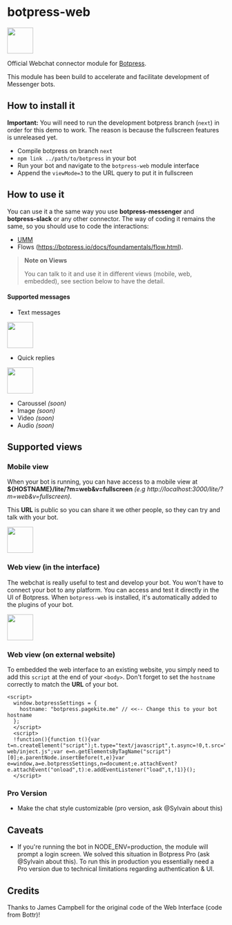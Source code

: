 # botpress-web

<img src="https://rawgit.com/botpress/botpress-web/next/assets/webview_convo.png" height="60px" />

Official Webchat connector module for [Botpress](http://github.com/botpress/botpress).

This module has been build to accelerate and facilitate development of Messenger bots.

## How to install it

**Important:** You will need to run the development botpress branch (`next`) in order for this demo to work. The reason is because the fullscreen features is unreleased yet.

- Compile botpress on branch `next`
- `npm link ../path/to/botpress` in your bot
- Run your bot and navigate to the `botpress-web` module interface
- Append the `viewMode=3` to the URL query to put it in fullscreen

## How to use it

You can use it a the same way you use **botpress-messenger** and **botpress-slack** or any other connector. The way of coding it remains the same, so you should use to code the interactions:

- [UMM](https://botpress.io/docs/foundamentals/umm.html)
- Flows (https://botpress.io/docs/foundamentals/flow.html).

> **Note on Views**
> 
> You can talk to it and use it in different views (mobile, web, embedded), see section below to have the detail.

#### Supported messages

- Text messages

<img src="https://rawgit.com/botpress/botpress-web/next/assets/mobile_view.png" height="60px" />

- Quick replies

<img src="https://rawgit.com/botpress/botpress-web/next/assets/quick_replies.png" height="60px" />

- Caroussel *(soon)*
- Image *(soon)*
- Video *(soon)*
- Audio *(soon)*

## Supported views

### Mobile view

When your bot is running, you can have access to a mobile view at **${HOSTNAME}/lite/?m=web&v=fullscreen** *(e.g http://localhost:3000/lite/?m=web&v=fullscreen)*.

This **URL** is public so you can share it we other people, so they can try and talk with your bot.

<img src="https://rawgit.com/botpress/botpress-web/next/assets/mobile_view.png" height="60px" />

### Web view (in the interface)

The webchat is really useful to test and develop your bot. You won't have to connect your bot to any platform. You can access and test it directly in the UI of Botpress. When `botpress-web` is installed, it's automatically added to the plugins of your bot.

<img src="https://rawgit.com/botpress/botpress-web/next/assets/webview_side.png" height="60px" />

### Web view (on external website)

To embedded the web interface to an existing website, you simply need to add this `script` at the end of your `<body>`. Don't forget to set the `hostname` correctly to match the **URL** of your bot.

```
<script>
  window.botpressSettings = {
    hostname: "botpress.pagekite.me" // <<-- Change this to your bot hostname
  };
  </script>
  <script>
  !function(){function t(){var t=n.createElement("script");t.type="text/javascript",t.async=!0,t.src="https://"+a.hostname+"/api/botpress-web/inject.js";var e=n.getElementsByTagName("script")[0];e.parentNode.insertBefore(t,e)}var e=window,a=e.botpressSettings,n=document;e.attachEvent?e.attachEvent("onload",t):e.addEventListener("load",t,!1)}();
  </script>
```

### Pro Version
- Make the chat style customizable (pro version, ask @Sylvain about this)

## Caveats

- If you're running the bot in NODE_ENV=production, the module will prompt a login screen. We solved this situation in Botpress Pro (ask @Sylvain about this). To run this in production you essentially need a Pro version due to technical limitations regarding authentication & UI.

## Credits

Thanks to James Campbell for the original code of the Web Interface (code from Bottr)!
